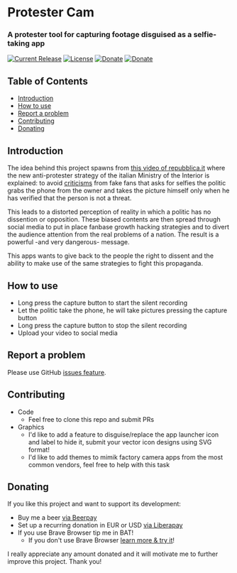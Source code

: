 # Protester Cam
### A protester tool for capturing footage disguised as a selfie-taking app

[![Current Release](https://img.shields.io/github/release/thearaks/ProtesterCam.svg?maxAge=21600 "Current Release")](https://github.com/thearaks/ProtesterCam/releases/latest)
[![License](https://img.shields.io/github/license/thearaks/ProtesterCam.svg?maxAge=2592000 "License")](LICENSE.md)
[![Donate](https://img.shields.io/beerpay/thearaks/ProtesterCam.svg "Donate")](https://beerpay.io/thearaks/ProtesterCam)
[![Donate](https://img.shields.io/liberapay/patrons/thearaks.svg "Donate")](https://liberapay.com/thearaks/donate)

## Table of Contents

- [Introduction](#introduction)
- [How to use](#how-to-use)
- [Report a problem](#report-a-problem)
- [Contributing](#contributing)
- [Donating](#donating)

## Introduction
The idea behind this project spawns from [this video of repubblica.it](https://video.repubblica.it/dossier/scandalo-lega/salvini-e-la-catena-di-montaggio-dei-selfie-e-il-ministro-che-scatta-ogni-foto/341864/342454) where the new anti-protester strategy of the italian Ministry of the Interior is explained: to avoid [criticisms](https://video.repubblica.it/edizione/bari/in-puglia-salvini-sorpreso-da-un-nuovo-selfie-beffa-non-siamo-piu-terroni-di-m/335167/335768) from fake fans that asks for selfies the politic grabs the phone from the owner and takes the picture himself only when he has verified that the person is not a threat.

This leads to a distorted perception of reality in which a politic has no dissention or opposition.
These biased contents are then spread through social media to put in place fanbase growth hacking strategies and to divert the audience attention from the real problems of a nation.
The result is a powerful -and very dangerous- message.

This apps wants to give back to the people the right to dissent and the ability to make use of the same strategies to fight this propaganda.

## How to use
- Long press the capture button to start the silent recording
- Let the politic take the phone, he will take pictures pressing the capture button
- Long press the capture button to stop the silent recording
- Upload your video to social media

## Report a problem
Please use GitHub [issues feature](https://github.com/thearaks/ProtesterCam/issues).

## Contributing
- Code
    - Feel free to clone this repo and submit PRs
- Graphics
    - I'd like to add a feature to disguise/replace the app launcher icon and label to hide it, submit your vector icon designs using SVG format!
    - I'd like to add themes to mimik factory camera apps from the most common vendors, feel free to help with this task

## Donating
If you like this project and want to support its development:
- Buy me a beer [via Beerpay](https://beerpay.io/thearaks/ProtesterCam)
- Set up a recurring donation in EUR or USD [via Liberapay](https://liberapay.com/thearaks/donate)
- If you use Brave Browser tip me in BAT!
    - If you don't use Brave Browser [learn more & try it](https://brave.com/onm771)!

I really appreciate any amount donated and it will motivate me to further improve this project. Thank you!
